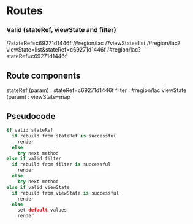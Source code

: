 # Routes


### Valid (stateRef, viewState and filter)
/?stateRef=c69271d1446f
/#region/lac
/?viewState=list
/#region/lac?viewState=list&stateRef=c69271d1446f
/#region/lac?stateRef=c69271d1446f



## Route components
stateRef (param)  : stateRef=c69271d1446f
filter            : #region/lac
viewState (param) : viewState=map


## Pseudocode

```coffeescript
if valid stateRef
  if rebuild from stateRef is successful
    render
  else 
    try next method
else if valid filter
  if rebuild from filter is successful
    render
  else 
    try next method
else if valid viewState
  if rebuild from viewState is successful
    render
  else 
    set default values
    render
```